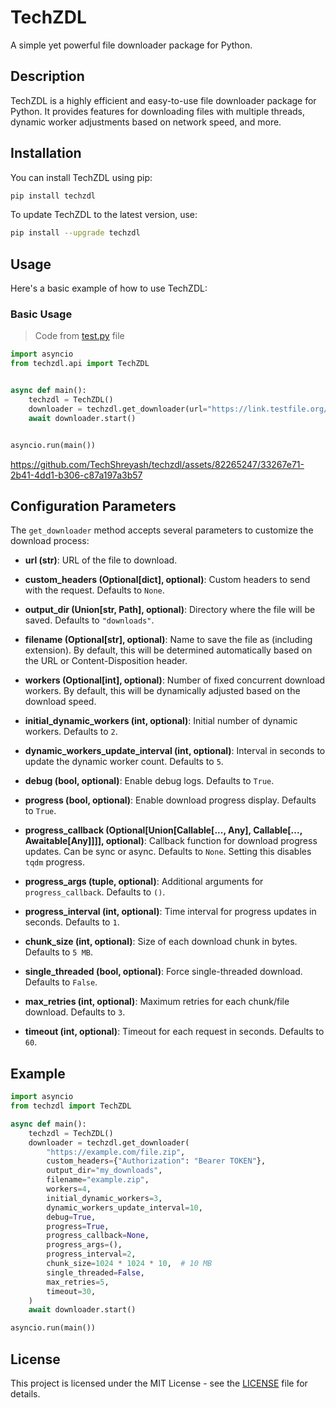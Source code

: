 # TechZDL

A simple yet powerful file downloader package for Python.

## Description

TechZDL is a highly efficient and easy-to-use file downloader package for Python. It provides features for downloading files with multiple threads, dynamic worker adjustments based on network speed, and more.

## Installation

You can install TechZDL using pip:

```sh
pip install techzdl
```

To update TechZDL to the latest version, use:

```sh
pip install --upgrade techzdl
```

## Usage

Here's a basic example of how to use TechZDL:

### Basic Usage

> Code from [test.py](https://github.com/TechShreyash/techzdl/blob/main/test.py) file

```python
import asyncio
from techzdl.api import TechZDL


async def main():
    techzdl = TechZDL()
    downloader = techzdl.get_downloader(url="https://link.testfile.org/bNYZFw")
    await downloader.start()


asyncio.run(main())
```

https://github.com/TechShreyash/techzdl/assets/82265247/33267e71-2b41-4dd1-b306-c87a197a3b57

## Configuration Parameters

The `get_downloader` method accepts several parameters to customize the download process:

- **url (str)**: URL of the file to download.

- **custom_headers (Optional[dict], optional)**: Custom headers to send with the request. Defaults to `None`.

- **output_dir (Union[str, Path], optional)**: Directory where the file will be saved. Defaults to `"downloads"`.

- **filename (Optional[str], optional)**: Name to save the file as (including extension). By default, this will be determined automatically based on the URL or Content-Disposition header.

- **workers (Optional[int], optional)**: Number of fixed concurrent download workers. By default, this will be dynamically adjusted based on the download speed.

- **initial_dynamic_workers (int, optional)**: Initial number of dynamic workers. Defaults to `2`.

- **dynamic_workers_update_interval (int, optional)**: Interval in seconds to update the dynamic worker count. Defaults to `5`.

- **debug (bool, optional)**: Enable debug logs. Defaults to `True`.

- **progress (bool, optional)**: Enable download progress display. Defaults to `True`.

- **progress_callback (Optional[Union[Callable[..., Any], Callable[..., Awaitable[Any]]]], optional)**:
  Callback function for download progress updates. Can be sync or async. Defaults to `None`. Setting this disables `tqdm` progress.

- **progress_args (tuple, optional)**: Additional arguments for `progress_callback`. Defaults to `()`.

- **progress_interval (int, optional)**: Time interval for progress updates in seconds. Defaults to `1`.

- **chunk_size (int, optional)**: Size of each download chunk in bytes. Defaults to `5 MB`.

- **single_threaded (bool, optional)**: Force single-threaded download. Defaults to `False`.

- **max_retries (int, optional)**: Maximum retries for each chunk/file download. Defaults to `3`.

- **timeout (int, optional)**: Timeout for each request in seconds. Defaults to `60`.

## Example

```python
import asyncio
from techzdl import TechZDL

async def main():
    techzdl = TechZDL()
    downloader = techzdl.get_downloader(
        "https://example.com/file.zip",
        custom_headers={"Authorization": "Bearer TOKEN"},
        output_dir="my_downloads",
        filename="example.zip",
        workers=4,
        initial_dynamic_workers=3,
        dynamic_workers_update_interval=10,
        debug=True,
        progress=True,
        progress_callback=None,
        progress_args=(),
        progress_interval=2,
        chunk_size=1024 * 1024 * 10,  # 10 MB
        single_threaded=False,
        max_retries=5,
        timeout=30,
    )
    await downloader.start()

asyncio.run(main())
```

## License

This project is licensed under the MIT License - see the [LICENSE](LICENSE) file for details.
